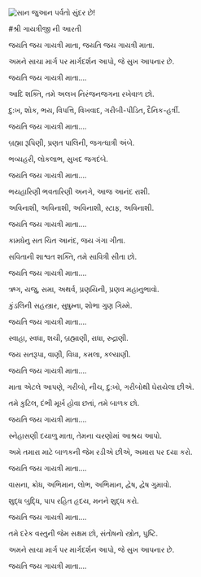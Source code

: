 ![સાન જુઆન પર્વતો સુંદર છે!](lib/assets/images/artis/img.png "સાન જુઆન પર્વતો")

#શ્રી ગાયત્રીજી ની આરતી

જયતિ જય ગાયત્રી માતા, જયતિ જય ગાયત્રી માતા.

અમને સાચા માર્ગ પર માર્ગદર્શન આપો, જે સુખ આપનાર છે.

જયતિ જય ગાયત્રી માતા....

આદિ શક્તિ, તમે અલખ નિરંજનજગના રખેવાળ છો.

દુ:ખ, શોક, ભય, વિપત્તિ, વિખવાદ, ગરીબી-પીડિત, દૈનિક-હર્ત્રી.

જયતિ જય ગાયત્રી માતા....

બ્રહ્મા રૂપિણી, પ્રણત પાલિની, જગત્ધાત્રી અંબે.

ભવ્યહરી, લોકલાભ, સુખદ જગદંબે.

જયતિ જય ગાયત્રી માતા....

ભયહારિણી ભવતારિણી અનગે, આજ આનંદ રાશી.

અવિનાશી, અવિનાશી, અવિનાશી, સ્ટાફ, અવિનાશી.

જયતિ જય ગાયત્રી માતા....

કામધેનુ સત ચિત આનંદ, જય ગંગા ગીતા.

સવિતાની શાશ્વત શક્તિ, તમે સાવિત્રી સીતા છો.

જયતિ જય ગાયત્રી માતા....

ઋગ, યજુ, સમા, અથર્વ, પ્રણયિની, પ્રણવ મહાનુભાવો.

કુંડલિની સહસ્ત્રાર, સુષુમ્ના, શોભા ગુણ ગિમ્મે.

જયતિ જય ગાયત્રી માતા....

સ્વાહા, સ્વધા, શચી, બ્રહ્માણી, રાધા, રુદ્રાણી.

જય સતરૂપા, વાણી, વિઘા, કમલા, કલ્યાણી.

જયતિ જય ગાયત્રી માતા....

માતા એટલે આપણે, ગરીબો, નીચ, દુ:ખો, ગરીબોથી ઘેરાયેલા છીએ.

તમે કુટિલ, દંભી મૂર્ખ હોવા છતાં, તમે બાળક છો.

જયતિ જય ગાયત્રી માતા....

સ્નેહાસણી દયાળુ માતા, તેમના ચરણોમાં આશ્રય આપો.

અમે તમારા માટે બાળકની જેમ રડીએ છીએ, અમારા પર દયા કરો.

જયતિ જય ગાયત્રી માતા....

વાસના, ક્રોધ, અભિમાન, લોભ, અભિમાન, દ્વેષ, દ્વેષ ગુમાવો.

શુદ્ધ બુદ્ધિ, પાપ રહિત હૃદય, મનને શુદ્ધ કરો.

જયતિ જય ગાયત્રી માતા....

તમે દરેક વસ્તુની જેમ સક્ષમ છો, સંતોષનો સ્ત્રોત, પુષ્ટિ.

અમને સાચા માર્ગ પર માર્ગદર્શન આપો, જે સુખ આપનાર છે.

જયતિ જય ગાયત્રી માતા....